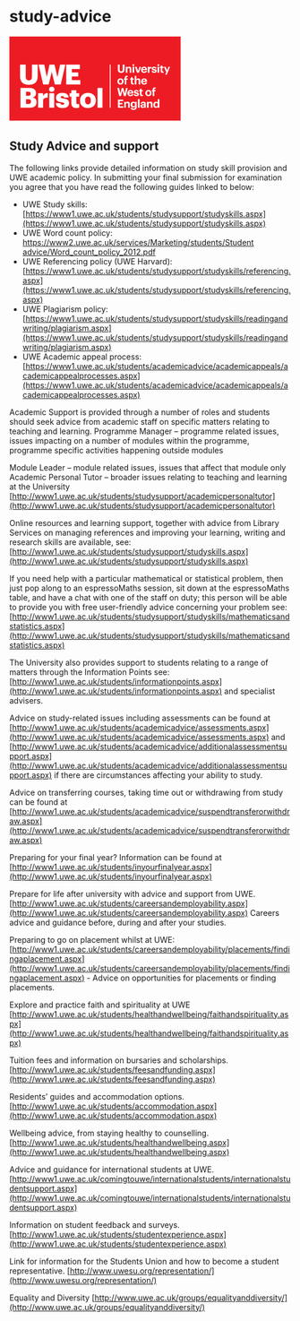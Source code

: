 # study-advice

![UWE Bristol Logo](.gitbook/assets/uwe_bristol_logo.svg)

## Study Advice and support

The following links provide detailed information on study skill provision and UWE academic policy. In submitting your final submission for examination you agree that you have read the following guides linked to below:

* UWE Study skills: [https://www1.uwe.ac.uk/students/studysupport/studyskills.aspx](https://www1.uwe.ac.uk/students/studysupport/studyskills.aspx)
* UWE Word count policy: [https://www2.uwe.ac.uk/services/Marketing/students/Student advice/Word\_count\_policy\_2012.pdf](https://www2.uwe.ac.uk/services/Marketing/students/Student%20advice/Word_count_policy_2012.pdf)
* UWE Referencing policy \(UWE Harvard\): [https://www1.uwe.ac.uk/students/studysupport/studyskills/referencing.aspx](https://www1.uwe.ac.uk/students/studysupport/studyskills/referencing.aspx)
* UWE Plagiarism policy: [https://www1.uwe.ac.uk/students/studysupport/studyskills/readingandwriting/plagiarism.aspx](https://www1.uwe.ac.uk/students/studysupport/studyskills/readingandwriting/plagiarism.aspx)
* UWE Academic appeal process: [https://www1.uwe.ac.uk/students/academicadvice/academicappeals/academicappealprocesses.aspx](https://www1.uwe.ac.uk/students/academicadvice/academicappeals/academicappealprocesses.aspx)

Academic Support is provided through a number of roles and students should seek advice from academic staff on specific matters relating to teaching and learning. Programme Manager – programme related issues, issues impacting on a number of modules within the programme, programme specific activities happening outside modules

Module Leader – module related issues, issues that affect that module only Academic Personal Tutor – broader issues relating to teaching and learning at the University [http://www1.uwe.ac.uk/students/studysupport/academicpersonaltutor](http://www1.uwe.ac.uk/students/studysupport/academicpersonaltutor)

Online resources and learning support, together with advice from Library Services on managing references and improving your learning, writing and research skills are available, see: [http://www1.uwe.ac.uk/students/studysupport/studyskills.aspx](http://www1.uwe.ac.uk/students/studysupport/studyskills.aspx)

If you need help with a particular mathematical or statistical problem, then just pop along to an espressoMaths session, sit down at the espressoMaths table, and have a chat with one of the staff on duty; this person will be able to provide you with free user-friendly advice concerning your problem see: [http://www1.uwe.ac.uk/students/studysupport/studyskills/mathematicsandstatistics.aspx](http://www1.uwe.ac.uk/students/studysupport/studyskills/mathematicsandstatistics.aspx)

The University also provides support to students relating to a range of matters through the Information Points see: [http://www1.uwe.ac.uk/students/informationpoints.aspx](http://www1.uwe.ac.uk/students/informationpoints.aspx) and specialist advisers.

Advice on study-related issues including assessments can be found at [http://www1.uwe.ac.uk/students/academicadvice/assessments.aspx](http://www1.uwe.ac.uk/students/academicadvice/assessments.aspx) and [http://www1.uwe.ac.uk/students/academicadvice/additionalassessmentsupport.aspx](http://www1.uwe.ac.uk/students/academicadvice/additionalassessmentsupport.aspx) if there are circumstances affecting your ability to study.

Advice on transferring courses, taking time out or withdrawing from study can be found at [http://www1.uwe.ac.uk/students/academicadvice/suspendtransferorwithdraw.aspx](http://www1.uwe.ac.uk/students/academicadvice/suspendtransferorwithdraw.aspx)

Preparing for your final year? Information can be found at [http://www1.uwe.ac.uk/students/inyourfinalyear.aspx](http://www1.uwe.ac.uk/students/inyourfinalyear.aspx)

Prepare for life after university with advice and support from UWE. [http://www1.uwe.ac.uk/students/careersandemployability.aspx](http://www1.uwe.ac.uk/students/careersandemployability.aspx) Careers advice and guidance before, during and after your studies.

Preparing to go on placement whilst at UWE: [http://www1.uwe.ac.uk/students/careersandemployability/placements/findingaplacement.aspx](http://www1.uwe.ac.uk/students/careersandemployability/placements/findingaplacement.aspx) - Advice on opportunities for placements or finding placements.

Explore and practice faith and spirituality at UWE [http://www1.uwe.ac.uk/students/healthandwellbeing/faithandspirituality.aspx](http://www1.uwe.ac.uk/students/healthandwellbeing/faithandspirituality.aspx)

Tuition fees and information on bursaries and scholarships. [http://www1.uwe.ac.uk/students/feesandfunding.aspx](http://www1.uwe.ac.uk/students/feesandfunding.aspx)

Residents’ guides and accommodation options. [http://www1.uwe.ac.uk/students/accommodation.aspx](http://www1.uwe.ac.uk/students/accommodation.aspx)

Wellbeing advice, from staying healthy to counselling. [http://www1.uwe.ac.uk/students/healthandwellbeing.aspx](http://www1.uwe.ac.uk/students/healthandwellbeing.aspx)

Advice and guidance for international students at UWE. [http://www1.uwe.ac.uk/comingtouwe/internationalstudents/internationalstudentsupport.aspx](http://www1.uwe.ac.uk/comingtouwe/internationalstudents/internationalstudentsupport.aspx)

Information on student feedback and surveys. [http://www1.uwe.ac.uk/students/studentexperience.aspx](http://www1.uwe.ac.uk/students/studentexperience.aspx)

Link for information for the Students Union and how to become a student representative. [http://www.uwesu.org/representation/](http://www.uwesu.org/representation/)

Equality and Diversity [http://www.uwe.ac.uk/groups/equalityanddiversity/](http://www.uwe.ac.uk/groups/equalityanddiversity/)

